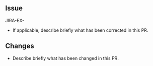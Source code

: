 ## Issue

JIRA-EX-

- If applicable, describe briefly what has been corrected in this PR.

## Changes

- Describe briefly what has been changed in this PR.
